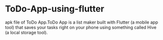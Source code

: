 # ToDo-App-using-flutter
apk file of ToDo App.ToDo App is a list maker built with Flutter (a mobile app tool) that saves your tasks right on your phone using something called Hive (a local storage tool).
